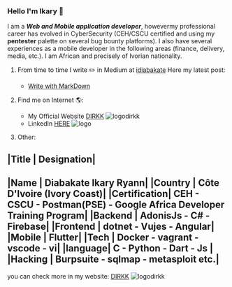 ### Hello I'm Ikary 👋

I am a ***Web and Mobile application developer***, howevermy professional career has evolved in CyberSecurity (CEH/CSCU certified and using my **pentester** palette on several bug bounty platforms). I also have several experiences as a mobile developer in the following areas (finance, delivery, media, etc.). I am African and precisely of Ivorian nationality.

1. From time to time I write ✏️ in Medium at [idiabakate](https://medium.com/@idiabakate) Here my latest post:

	* [Write with MarkDown](https://medium.com/@idiabakate/ecrire-avec-markdown-f1d24fd2f60e)

2. Find me on Internet 🌎:

	* My Official Website [DIRKK](https//:dirkk.ci) ![logodirkk](https://cv-terminal.cv.dirkk.ci/favicon-16x16.90305a27.png)
	* LinkedIn [HERE](https://ci.linkedin.com/in/ikary-ryann-kouadio-kamory-diabakate-789321142) ![logo](https://static-exp2.licdn.com/sc/h/al2o9zrvru7aqj8e1x2rzsrca)


3. Other:

|Title | Designation|
--------------------
|Name | Diabakate Ikary Ryann|
|Country | Côte D'Ivoire (Ivory Coast)|
|Certification| CEH - CSCU - Postman(PSE) - Google Africa Developer Training Program|
|Backend | AdonisJs - C# - Firebase|
|Frontend | dotnet - Vujes - Angular|
|Mobile | Flutter|
|Tech | Docker - vagrant - vscode - vi|
|language| C - Python - Dart - Js |
|Hacking | Burpsuite - sqlmap - metasploit etc.|
------------------------------------------------

you can check more in my website: [DIRKK](https//:dirkk.ci) ![logodirkk](https://cv-terminal.cv.dirkk.ci/favicon-16x16.90305a27.png)

<!--
**Hegeldirkk/Hegeldirkk** is a ✨ _special_ ✨ repository because its `README.md` (this file) appears on your GitHub profile.

Here are some ideas to get you started:

- 🔭 I’m currently working on ...
- 🌱 I’m currently learning ...
- 👯 I’m looking to collaborate on ...
- 🤔 I’m looking for help with ...
- 💬 Ask me about ...
- 📫 How to reach me: ...
- 😄 Pronouns: ...
- ⚡ Fun fact: ...
-->
